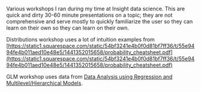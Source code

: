 Various workshops I ran during my time at Insight data science. This are quick and dirty 30-60 minute presentations on a topic; they are not comprehensive and serve mostly to quickly familiarize the user so they can learn on their own so they can learn on their own.

Distributions workshop uses a lot of intuition examples from [https://static1.squarespace.com/static/54bf3241e4b0f0d81bf7ff36/t/55e9494fe4b011aed10e48e5/1441352015658/probability_cheatsheet.pdf](https://static1.squarespace.com/static/54bf3241e4b0f0d81bf7ff36/t/55e9494fe4b011aed10e48e5/1441352015658/probability_cheatsheet.pdf)

GLM workshop uses data from [Data Analysis using Regression and Multilevel/Hierarchical Models](http://www.stat.columbia.edu/~gelman/arm/).
